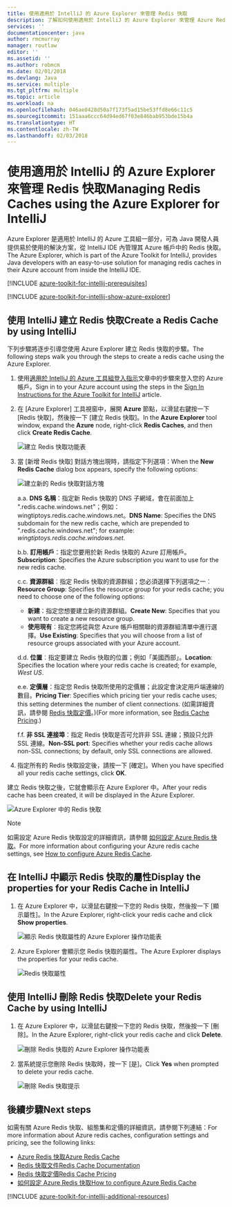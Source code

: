 ```yaml
---
title: 使用適用於 IntelliJ 的 Azure Explorer 來管理 Redis 快取
description: 了解如何使用適用於 IntelliJ 的 Azure Explorer 來管理 Azure Redis 快取。
services: ''
documentationcenter: java
author: rmcmurray
manager: routlaw
editor: ''
ms.assetid: ''
ms.author: robmcm
ms.date: 02/01/2018
ms.devlang: Java
ms.service: multiple
ms.tgt_pltfrm: multiple
ms.topic: article
ms.workload: na
ms.openlocfilehash: 046ae0428d50a7f173f5ad15be53ffd8e66c11c5
ms.sourcegitcommit: 151aaa6ccc64d94ed67f03e846bab953bde15b4a
ms.translationtype: HT
ms.contentlocale: zh-TW
ms.lasthandoff: 02/03/2018
---
```

# <a name="managing-redis-caches-using-the-azure-explorer-for-intellij"></a><span data-ttu-id="db622-103">使用適用於 IntelliJ 的 Azure Explorer 來管理 Redis 快取</span><span class="sxs-lookup"><span data-stu-id="db622-103">Managing Redis Caches using the Azure Explorer for IntelliJ</span></span>

<span data-ttu-id="db622-104">Azure Explorer 是適用於 IntelliJ 的 Azure 工具組一部分，可為 Java 開發人員提供易於使用的解決方案，從 IntelliJ IDE 內管理其 Azure 帳戶中的 Redis 快取。</span><span class="sxs-lookup"><span data-stu-id="db622-104">The Azure Explorer, which is part of the Azure Toolkit for IntelliJ, provides Java developers with an easy-to-use solution for managing redis caches in their Azure account from inside the IntelliJ IDE.</span></span>

[!INCLUDE [azure-toolkit-for-intellij-prerequisites](../includes/azure-toolkit-for-intellij-prerequisites.md)]

[!INCLUDE [azure-toolkit-for-intellij-show-azure-explorer](../includes/azure-toolkit-for-intellij-show-azure-explorer.md)]

## <a name="create-a-redis-cache-by-using-intellij"></a><span data-ttu-id="db622-105">使用 IntelliJ 建立 Redis 快取</span><span class="sxs-lookup"><span data-stu-id="db622-105">Create a Redis Cache by using IntelliJ</span></span>

<span data-ttu-id="db622-106">下列步驟將逐步引導您使用 Azure Explorer 建立 Redis 快取的步驟。</span><span class="sxs-lookup"><span data-stu-id="db622-106">The following steps walk you through the steps to create a redis cache using the Azure Explorer.</span></span>

1. <span data-ttu-id="db622-107">使用[適用於 IntelliJ 的 Azure 工具組登入指示]文章中的步驟來登入您的 Azure 帳戶。</span><span class="sxs-lookup"><span data-stu-id="db622-107">Sign in to your Azure account using the steps in the [Sign In Instructions for the Azure Toolkit for IntelliJ] article.</span></span>

1. <span data-ttu-id="db622-108">在 [Azure Explorer] 工具視窗中，展開 **Azure** 節點，以滑鼠右鍵按一下 [Redis 快取]，然後按一下 [建立 Redis 快取]。</span><span class="sxs-lookup"><span data-stu-id="db622-108">In the **Azure Explorer** tool window, expand the **Azure** node, right-click **Redis Caches**, and then click **Create Redis Cache**.</span></span>

   ![建立 Redis 快取功能表][CR01]

1. <span data-ttu-id="db622-110">當 [新增 Redis 快取] 對話方塊出現時，請指定下列選項：</span><span class="sxs-lookup"><span data-stu-id="db622-110">When the **New Redis Cache** dialog box appears, specify the following options:</span></span>

   ![建立新的 Redis 快取對話方塊][CR02]

   <span data-ttu-id="db622-112">a.</span><span class="sxs-lookup"><span data-stu-id="db622-112">a.</span></span> <span data-ttu-id="db622-113">**DNS 名稱**：指定新 Redis 快取的 DNS 子網域，會在前面加上 ".redis.cache.windows.net"；例如：wingtiptoys.redis.cache.windows.net。</span><span class="sxs-lookup"><span data-stu-id="db622-113">**DNS Name**: Specifies the DNS subdomain for the new redis cache, which are prepended to ".redis.cache.windows.net"; for example: *wingtiptoys.redis.cache.windows.net*.</span></span>

   <span data-ttu-id="db622-114">b.</span><span class="sxs-lookup"><span data-stu-id="db622-114">b.</span></span> <span data-ttu-id="db622-115">**訂用帳戶**：指定您要用於新 Redis 快取的 Azure 訂用帳戶。</span><span class="sxs-lookup"><span data-stu-id="db622-115">**Subscription**: Specifies the Azure subscription you want to use for the new redis cache.</span></span>

   <span data-ttu-id="db622-116">c.</span><span class="sxs-lookup"><span data-stu-id="db622-116">c.</span></span> <span data-ttu-id="db622-117">**資源群組**︰指定 Redis 快取的資源群組；您必須選擇下列選項之一︰</span><span class="sxs-lookup"><span data-stu-id="db622-117">**Resource Group**: Specifies the resource group for your redis cache; you need to choose one of the following options:</span></span> 
      * <span data-ttu-id="db622-118">**新建**：指定您想要建立新的資源群組。</span><span class="sxs-lookup"><span data-stu-id="db622-118">**Create New**: Specifies that you want to create a new resource group.</span></span> 
      * <span data-ttu-id="db622-119">**使用現有**︰指定您將從與您 Azure 帳戶相關聯的資源群組清單中進行選擇。</span><span class="sxs-lookup"><span data-stu-id="db622-119">**Use Existing**: Specifies that you will choose from a list of resource groups associated with your Azure account.</span></span> 

   <span data-ttu-id="db622-120">d.</span><span class="sxs-lookup"><span data-stu-id="db622-120">d.</span></span> <span data-ttu-id="db622-121">**位置**︰指定要建立 Redis 快取的位置；例如「美國西部」。</span><span class="sxs-lookup"><span data-stu-id="db622-121">**Location**: Specifies the location where your redis cache is created; for example, *West US*.</span></span>

   <span data-ttu-id="db622-122">e.</span><span class="sxs-lookup"><span data-stu-id="db622-122">e.</span></span> <span data-ttu-id="db622-123">**定價層**：指定您 Redis 快取所使用的定價層；此設定會決定用戶端連線的數目。</span><span class="sxs-lookup"><span data-stu-id="db622-123">**Pricing Tier**: Specifies which pricing tier your redis cache uses; this setting determines the number of client connections.</span></span> <span data-ttu-id="db622-124">(如需詳細資訊，請參閱 [Redis 快取定價]。)</span><span class="sxs-lookup"><span data-stu-id="db622-124">(For more information, see [Redis Cache Pricing].)</span></span>

   <span data-ttu-id="db622-125">f.</span><span class="sxs-lookup"><span data-stu-id="db622-125">f.</span></span> <span data-ttu-id="db622-126">**非 SSL 連接埠**：指定 Redis 快取是否可允許非 SSL 連線；預設只允許 SSL 連線。</span><span class="sxs-lookup"><span data-stu-id="db622-126">**Non-SSL port**: Specifies whether your redis cache allows non-SSL connections; by default, only SSL connections are allowed.</span></span>

1. <span data-ttu-id="db622-127">指定所有的 Redis 快取設定後，請按一下 [確定]。</span><span class="sxs-lookup"><span data-stu-id="db622-127">When you have specified all your redis cache settings, click **OK**.</span></span>

<span data-ttu-id="db622-128">建立 Redis 快取之後，它就會顯示在 Azure Explorer 中。</span><span class="sxs-lookup"><span data-stu-id="db622-128">After your redis cache has been created, it will be displayed in the Azure Explorer.</span></span>

   ![Azure Explorer 中的 Redis 快取][CR03]

> [!NOTE]
>
> <span data-ttu-id="db622-130">如需設定 Azure Redis 快取設定的詳細資訊，請參閱 [如何設定 Azure Redis 快取]。</span><span class="sxs-lookup"><span data-stu-id="db622-130">For more information about configuring your Azure redis cache settings, see [How to configure Azure Redis Cache].</span></span>
>

## <a name="display-the-properties-for-your-redis-cache-in-intellij"></a><span data-ttu-id="db622-131">在 IntelliJ 中顯示 Redis 快取的屬性</span><span class="sxs-lookup"><span data-stu-id="db622-131">Display the properties for your Redis Cache in IntelliJ</span></span>

1. <span data-ttu-id="db622-132">在 Azure Explorer 中，以滑鼠右鍵按一下您的 Redis 快取，然後按一下 [顯示屬性]。</span><span class="sxs-lookup"><span data-stu-id="db622-132">In the Azure Explorer, right-click your redis cache and click **Show properties**.</span></span>

   ![顯示 Redis 快取屬性的 Azure Explorer 操作功能表][SP01]

1. <span data-ttu-id="db622-134">Azure Explorer 會顯示您 Redis 快取的屬性。</span><span class="sxs-lookup"><span data-stu-id="db622-134">The Azure Explorer displays the properties for your redis cache.</span></span>

   ![Redis 快取屬性][SP02]

## <a name="delete-your-redis-cache-by-using-intellij"></a><span data-ttu-id="db622-136">使用 IntelliJ 刪除 Redis 快取</span><span class="sxs-lookup"><span data-stu-id="db622-136">Delete your Redis Cache by using IntelliJ</span></span>

1. <span data-ttu-id="db622-137">在 Azure Explorer 中，以滑鼠右鍵按一下您的 Redis 快取，然後按一下 [刪除]。</span><span class="sxs-lookup"><span data-stu-id="db622-137">In the Azure Explorer, right-click your redis cache and click **Delete**.</span></span>

   ![刪除 Redis 快取的 Azure Explorer 操作功能表][DE01]

1. <span data-ttu-id="db622-139">當系統提示您刪除 Redis 快取時，按一下 [是]。</span><span class="sxs-lookup"><span data-stu-id="db622-139">Click **Yes** when prompted to delete your redis cache.</span></span>

   ![刪除 Redis 快取提示][DE02]

## <a name="next-steps"></a><span data-ttu-id="db622-141">後續步驟</span><span class="sxs-lookup"><span data-stu-id="db622-141">Next steps</span></span>

<span data-ttu-id="db622-142">如需有關 Azure Redis 快取、組態集和定價的詳細資訊，請參閱下列連結：</span><span class="sxs-lookup"><span data-stu-id="db622-142">For more information about Azure redis caches, configuration settings and pricing, see the following links:</span></span>

* <span data-ttu-id="db622-143">[Azure Redis 快取]</span><span class="sxs-lookup"><span data-stu-id="db622-143">[Azure Redis Cache]</span></span>
* <span data-ttu-id="db622-144">[Redis 快取文件]</span><span class="sxs-lookup"><span data-stu-id="db622-144">[Redis Cache Documentation]</span></span>
* <span data-ttu-id="db622-145">[Redis 快取定價]</span><span class="sxs-lookup"><span data-stu-id="db622-145">[Redis Cache Pricing]</span></span>
* <span data-ttu-id="db622-146">[如何設定 Azure Redis 快取]</span><span class="sxs-lookup"><span data-stu-id="db622-146">[How to configure Azure Redis Cache]</span></span>

[!INCLUDE [azure-toolkit-for-intellij-additional-resources](../includes/azure-toolkit-for-intellij-additional-resources.md)]

<!-- URL List -->

[Redis 快取定價]: https://azure.microsoft.com/pricing/details/cache/
[Redis Cache Pricing]: https://azure.microsoft.com/pricing/details/cache/
[Azure Redis 快取]: https://azure.microsoft.com/services/cache/
[Azure Redis Cache]: https://azure.microsoft.com/services/cache/
[Redis 快取文件]: /azure/redis-cache
[Redis Cache Documentation]: /azure/redis-cache
[如何設定 Azure Redis 快取]: /azure/redis-cache/cache-configure
[How to configure Azure Redis Cache]: /azure/redis-cache/cache-configure
[適用於 IntelliJ 的 Azure 工具組登入指示]: ./azure-toolkit-for-intellij-sign-in-instructions.md
[Sign In Instructions for the Azure Toolkit for IntelliJ]: ./azure-toolkit-for-intellij-sign-in-instructions.md

<!-- IMG List -->

[CR01]: media/azure-toolkit-for-intellij-managing-redis-caches-using-azure-explorer/CR01.png
[CR02]: media/azure-toolkit-for-intellij-managing-redis-caches-using-azure-explorer/CR02.png
[CR03]: media/azure-toolkit-for-intellij-managing-redis-caches-using-azure-explorer/CR03.png

[SP01]: media/azure-toolkit-for-intellij-managing-redis-caches-using-azure-explorer/SP01.png
[SP02]: media/azure-toolkit-for-intellij-managing-redis-caches-using-azure-explorer/SP02.png

[DE01]: media/azure-toolkit-for-intellij-managing-redis-caches-using-azure-explorer/DE01.png
[DE02]: media/azure-toolkit-for-intellij-managing-redis-caches-using-azure-explorer/DE02.png
